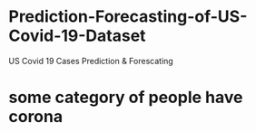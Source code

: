 # Prediction-Forecasting-of-US-Covid-19-Dataset
US Covid 19 Cases Prediction &amp; Forescating

# some category of people have corona
